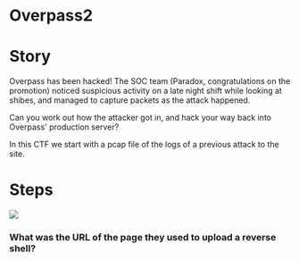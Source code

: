 # Overpass2

# Story

Overpass has been hacked! The SOC team (Paradox, congratulations on the promotion) noticed suspicious activity on a late night shift while looking at shibes, and managed to capture packets as the attack happened.

Can you work out how the attacker got in, and hack your way back into Overpass' production server?

In this CTF we start with a pcap file of the logs of a previous attack to the site.

# Steps

![](images/overpass2/overpass2_1)




### What was the URL of the page they used to upload a reverse shell?

